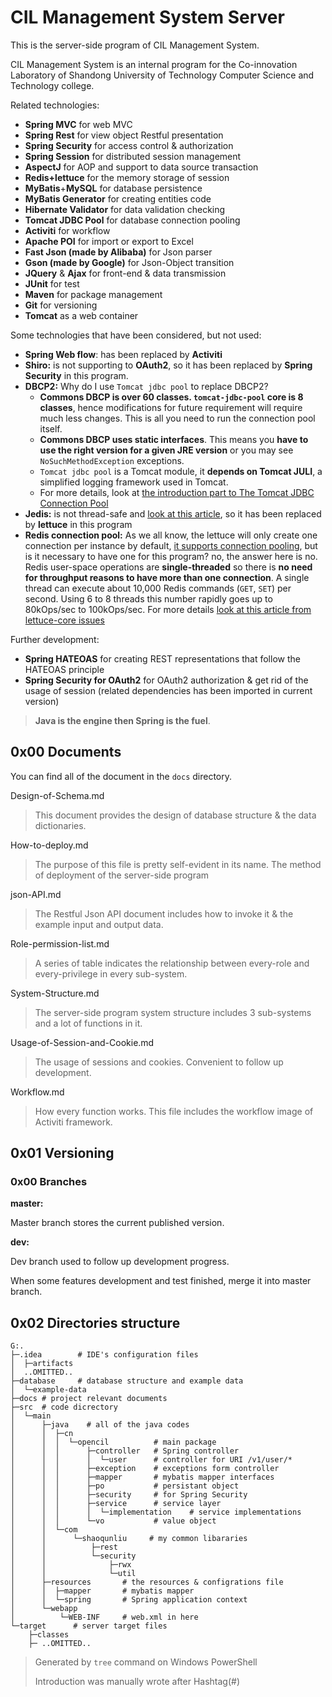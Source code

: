# CIL Management System Server

This is the server-side program of CIL Management System.

CIL Management System is an internal program for the Co-innovation Laboratory of Shandong University of Technology Computer Science and Technology college.

Related technologies:

* **Spring MVC** for web MVC
* **Spring Rest** for view object Restful presentation
* **Spring Security** for access control & authorization
* **Spring Session** for distributed session management
* **AspectJ** for AOP and support to data source transaction
* **Redis+lettuce** for the memory storage of session
* **MyBatis**+**MySQL** for database persistence
* **MyBatis Generator** for creating entities code
* **Hibernate Validator** for data validation checking
* **Tomcat JDBC Pool** for database connection pooling
* **Activiti** for workflow
* **Apache POI** for import or export to Excel
* **Fast Json (made by Alibaba)** for Json parser
* **Gson (made by Google)** for Json-Object transition
* **JQuery** & **Ajax** for front-end & data transmission
* **JUnit** for test
* **Maven** for package management
* **Git** for versioning
* **Tomcat** as a web container

Some technologies that have been considered, but not used:

* **Spring Web flow**: has been replaced by **Activiti**
* **Shiro:** is not supporting to **OAuth2**, so it has been replaced by **Spring Security** in this program.
* **DBCP2:** Why do I use `Tomcat jdbc pool` to replace DBCP2?
  * **Commons DBCP is over 60 classes. `tomcat-jdbc-pool` core is 8 classes**, hence modifications for future requirement will require much less changes. This is all you need to run the connection pool itself. 
  * **Commons DBCP uses static interfaces**. This means you **have to use the right version for a given JRE version** or you may see `NoSuchMethodException` exceptions.
  * `Tomcat jdbc pool` is a Tomcat module, it **depends on Tomcat JULI**, a simplified logging framework used in Tomcat.
  * For more details, look at [the introduction part to The Tomcat JDBC Connection Pool](https://tomcat.apache.org/tomcat-9.0-doc/jdbc-pool.html)
* **Jedis:** is not thread-safe and [look at this article](https://github.com/spring-projects/spring-session/issues/789), so it has been replaced by **lettuce** in this program
* **Redis connection pool:** As we all know, the lettuce will only create one connection per instance by default, [it supports connection pooling](https://github.com/lettuce-io/lettuce-core/wiki/Connection-Pooling), but is it necessary to have one for this program? no, the answer here is no. Redis user-space operations are **single-threaded** so there is **no need for throughput reasons to have more than one connection**. A single thread can execute about 10,000 Redis commands (`GET`, `SET`) per second. Using 6 to 8 threads this number rapidly goes up to 80kOps/sec to 100kOps/sec. For more details [look at this article from lettuce-core issues](https://github.com/lettuce-io/lettuce-core/issues/360)

Further development:

* **Spring HATEOAS** for creating REST representations that follow the HATEOAS principle
* **Spring Security for OAuth2** for OAuth2 authorization & get rid of the usage of session (related dependencies has been imported in current version)

> **Java is the engine then Spring is the fuel**.

## 0x00 Documents

You can find all of the document in the `docs` directory.

Design-of-Schema.md

> This document provides the design of database structure & the data dictionaries.

How-to-deploy.md

> The purpose of this file is pretty self-evident in its name. The method of deployment of the server-side program

json-API.md

> The Restful Json API document includes how to invoke it & the example input and output data.

Role-permission-list.md

> A series of table indicates the relationship between every-role and every-privilege in every sub-system.

System-Structure.md

> The server-side program system structure includes 3 sub-systems and a lot of functions in it.

Usage-of-Session-and-Cookie.md

> The usage of sessions and cookies. Convenient to follow up development.

Workflow.md

> How every function works. This file includes the workflow image of Activiti framework.

## 0x01 Versioning

### 0x00 Branches

**master:**

Master branch stores the current published version.

**dev:**

Dev branch used to follow up development progress. 

When some features development and test finished, merge it into master branch.

## 0x02 Directories structure

```
G:.                                          
├─.idea        # IDE's configuration files                              
│  ├─artifacts                               
│  ..OMITTED..                          
├─database     # database structure and example data
│  └─example-data                            
├─docs # project relevant documents                                       
├─src  # code dicrectory                                      
│  └─main                                    
│      ├─java    # all of the java codes                            
│      │  ├─cn                               
│      │  │  └─opencil          # main package             
│      │  │      ├─controller   # Spring controller             
│      │  │      │  └─user      # controller for URI /v1/user/*
│      │  │      ├─exception    # exceptions form controller             
│      │  │      ├─mapper       # mybatis mapper interfaces             
│      │  │      ├─po           # persistant object         
│      │  │      ├─security     # for Spring Security             
│      │  │      ├─service      # service layer             
│      │  │      │  └─implementation    # service implementations
│      │  │      └─vo           # value object             
│      │  └─com                              
│      │      └─shaoqunliu     # my common libararies
│      │          ├─rest                     
│      │          └─security                 
│      │              ├─rwx                  
│      │              └─util                 
│      ├─resources       # the resources & configrations file
│      │  ├─mapper       # mybatis mapper                    
│      │  └─spring       # Spring application context                    
│      └─webapp                           
│          └─WEB-INF     # web.xml in here                    
└─target      # server target files                             
    ├─classes                                
    ├─ ..OMITTED..   
```

> Generated by `tree` command on Windows PowerShell
>
> Introduction was manually wrote after Hashtag(#)

